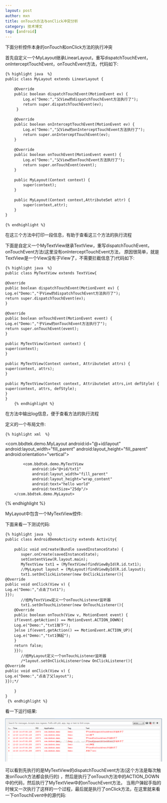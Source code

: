 ```yaml
---
layout: post
author: mxn
title: onTouch方法与onClick冲突分析
category: 技术博文
tag: [android]
---
```


下面分析控件本身的onTouch和onClick方法的执行冲突

首先自定义一个MyLayout继承LinearLayout，重写dispatchTouchEvent，onInterceptTouchEvent，onTouchEvent方法，代码如下:

    {% highlight java  %}
    public class MyLayout extends LinearLayout {

        @Override
        public boolean dispatchTouchEvent(MotionEvent ev) {
            Log.e("Demo:","父View的dispatchTouchEvent方法执行了");
            return super.dispatchTouchEvent(ev);
         }

        @Override
        public boolean onInterceptTouchEvent(MotionEvent ev) {
            Log.e("Demo:","父View的onInterceptTouchEvent方法执行了");
            return super.onInterceptTouchEvent(ev);
        }

        @Override
        public boolean onTouchEvent(MotionEvent event) {
            Log.e("Demo:","父View的onTouchEvent方法执行了");
            return super.onTouchEvent(event);
        }

        public MyLayout(Context context) {
            super(context);
        }

        public MyLayout(Context context,AttributeSet attr) {
            super(context,attr);
        }
    }

    {% endhighlight %}

在这三个方法中打印一段信息，有助于查看这三个方法的执行流程

下面是自定义一个MyTextView继承TextView，重写dispatchTouchEvent，onTouchEvent方法(这里没有onInterceptTouchEvent方法，
原因很简单，就是TextView是一个View没有子View了，不需要拦截信息了)代码如下:

    {% highlight java  %}
    public class MyTextView extends TextView{

    @Override
    public boolean dispatchTouchEvent(MotionEvent ev) {
    Log.e("Demo:","子View的dispatchTouchEvent方法执行了");
    return super.dispatchTouchEvent(ev);
    }

    @Override
    public boolean onTouchEvent(MotionEvent event) {
    Log.e("Demo:","子View的onTouchEvent方法执行了");
    return super.onTouchEvent(event);
    }

    public MyTextView(Context context) {
    super(context);
    }

    public MyTextView(Context context, AttributeSet attrs) {
    super(context, attrs);
    }

    public MyTextView(Context context, AttributeSet attrs,int defStyle) {
    super(context, attrs, defStyle);
    }
    }
        {% endhighlight %}

在方法中输出log信息，便于查看方法的执行流程

<!-- more -->

定义的一个布局文件:

    {% highlight xml  %}
<?xml version="1.0" encoding="utf-8"?>
<LinearLayout
    xmlns:android="http://schemas.android.com/apk/res/android"
    android:layout_width="fill_parent"
    android:layout_height="fill_parent">
        <com.bbdtek.demo.MyLayout
            android:id="@+id/layout"
            android:layout_width="fill_parent"
            android:layout_height="fill_parent"
            android:orientation="vertical">

            <com.bbdtek.demo.MyTextView
                android:id="@+id/txt1"
                android:layout_width="fill_parent"
                android:layout_height="wrap_content"
                android:text="hello world"
                android:textSize="25dp"/>
        </com.bbdtek.demo.MyLayout>
</LinearLayout>
            {% endhighlight %}

MyLayout中包含一个MyTextView控件:

下面来看一下测试代码:

    {% highlight java  %}
    public class AndroidDemoActivity extends Activity{

        public void onCreate(Bundle savedInstanceState) {
           super.onCreate(savedInstanceState);
           setContentView(R.layout.main);
           MyTextView txt1 = (MyTextView)findViewById(R.id.txt1);
           //MyLayout layout = (MyLayout)findViewById(R.id.layout);
           txt1.setOnClickListener(new OnClickListener(){
    @Override
    public void onClick(View v) {
    Log.e("Demo:","点击了txt1");
    }});
           //给MyTextView定义一个onTouchListener监听器
           txt1.setOnTouchListener(new OnTouchListener(){
        @Override
        public boolean onTouch(View v, MotionEvent event) {
        if(event.getAction() == MotionEvent.ACTION_DOWN){
        Log.e("Demo:","txt1按下");
        }else if(event.getAction() == MotionEvent.ACTION_UP){
        Log.e("Demo:","txt1弹起");
        }
        return false;
        }});
           //给MyLayout定义一个onTouchListener监听器
           /*layout.setOnClickListener(new OnClickListener(){
    @Override
    public void onClick(View v) {
    Log.e("Demo:","点击了父layout");
    }});*/

        }
    }
     {% endhighlight %}

看一下运行结果:

![](https://raw.githubusercontent.com/mxn21/mxn21.github.io/master/public/img/img30.png)

可以看到先执行的是MyTextView的dispatchTouchEvent方法(这个方法是每次触发onTouch方法都会执行的)
，然后是执行了onTouch方法中的ACTION_DOWN中的代码，然后执行了MyTextView中的onTouchEvent方法，
当用户弹起手指的时候又一次执行了这样的一个过程，最后就是执行了onClick方法，在这里就来看一下onTouchEvent中的源代码:

